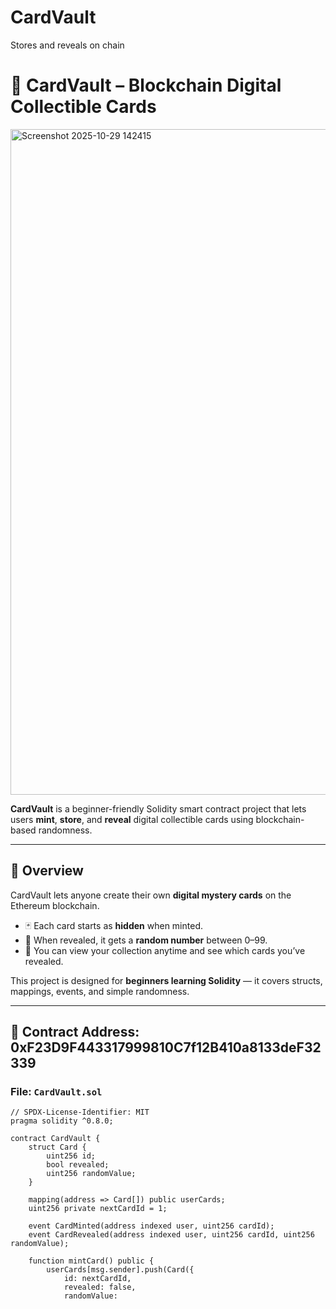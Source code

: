# CardVault
Stores and reveals on chain
# 🎴 CardVault – Blockchain Digital Collectible Cards
<img width="1906" height="1065" alt="Screenshot 2025-10-29 142415" src="https://github.com/user-attachments/assets/ff0f01af-dc0b-43a9-8aea-b1c0a197b393" />

**CardVault** is a beginner-friendly Solidity smart contract project that lets users **mint**, **store**, and **reveal** digital collectible cards using blockchain-based randomness.

---

## 🚀 Overview

CardVault lets anyone create their own **digital mystery cards** on the Ethereum blockchain.

- 🃏 Each card starts as **hidden** when minted.  
- 🎲 When revealed, it gets a **random number** between 0–99.  
- 💎 You can view your collection anytime and see which cards you’ve revealed.

This project is designed for **beginners learning Solidity** — it covers structs, mappings, events, and simple randomness.

---

## 🧱 Contract Address: 0xF23D9F443317999810C7f12B410a8133deF32339

### File: `CardVault.sol`

```solidity
// SPDX-License-Identifier: MIT
pragma solidity ^0.8.0;

contract CardVault {
    struct Card {
        uint256 id;
        bool revealed;
        uint256 randomValue;
    }

    mapping(address => Card[]) public userCards;
    uint256 private nextCardId = 1;

    event CardMinted(address indexed user, uint256 cardId);
    event CardRevealed(address indexed user, uint256 cardId, uint256 randomValue);

    function mintCard() public {
        userCards[msg.sender].push(Card({
            id: nextCardId,
            revealed: false,
            randomValue:

